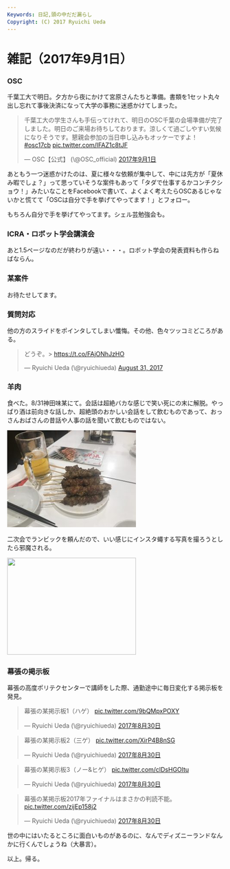 ```yaml
---
Keywords: 日記,頭の中だだ漏らし
Copyright: (C) 2017 Ryuichi Ueda
---
```


# 雑記（2017年9月1日）
<h3>OSC</h3>

千葉工大で明日。夕方から夜にかけて宮原さんたちと準備。書類を1セット丸々出し忘れて事後決済になって大学の事務に迷惑かけてしまった。

<blockquote class="twitter-tweet" data-lang="ja"><p lang="ja" dir="ltr">千葉工大の学生さんも手伝ってけれて、明日のOSC千葉の会場準備が完了しました。明日のご来場お待ちしております。涼しくて過ごしやすい気候になりそうです。懇親会参加の当日申し込みもオッケーですよ！ <a href="https://twitter.com/hashtag/osc17cb?src=hash">#osc17cb</a> <a href="https://t.co/IFAZ1c8tJF">pic.twitter.com/IFAZ1c8tJF</a></p>&mdash; OSC【公式】 (\@OSC_official) <a href="https://twitter.com/OSC_official/status/903557250018459648">2017年9月1日</a></blockquote>
<script async src="//platform.twitter.com/widgets.js" charset="utf-8"></script>

あともう一つ迷惑かけたのは、夏に様々な依頼が集中して、中には先方が「夏休み暇でしょ？」って思っていそうな案件もあって「タダで仕事するかコンチクショウ！」みたいなことをFacebookで書いて、よくよく考えたらOSCあるじゃないかと慌てて「OSCは自分で手を挙げてやってます！」とフォロー。

もちろん自分で手を挙げてやってます。シェル芸勉強会も。

<h3>ICRA・ロボット学会講演会</h3>

あと1.5ページなのだが終わりが遠い・・・。ロボット学会の発表資料も作らねばならん。

<h3>某案件</h3>

お待たせしてます。

<h3>質問対応</h3>

他の方のスライドをポインタしてしまい懺悔。その他、色々ツッコミどころがある。

<blockquote class="twitter-tweet" data-partner="tweetdeck"><p lang="ja" dir="ltr">どうぞ。&gt; <a href="https://t.co/FAjONhJzHO">https://t.co/FAjONhJzHO</a></p>&mdash; Ryuichi Ueda (\@ryuichiueda) <a href="https://twitter.com/ryuichiueda/status/903187977760677888">August 31, 2017</a></blockquote>
<script async src="//platform.twitter.com/widgets.js" charset="utf-8"></script>

<h3>羊肉</h3>

食べた。8/31神田味某にて。会話は超絶バカな感じで笑い死にの末に解脱。やっぱり酒は前向きな話しか、超絶頭のおかしい会話をして飲むものであって、おっさんおばさんの昔話や人事の話を聞いて飲むものではない。

<a href="IMG_8396.jpg"><img src="IMG_8396-300x225.jpg" alt="" width="300" height="225" class="aligncenter size-medium wp-image-10246" /></a>

二次会でランビックを頼んだので、いい感じにインスタ蠅する写真を撮ろうとしたら邪魔される。

<a href="b1b307f7fa65e1a9873da7d27f0d0813.jpeg"><img src="b1b307f7fa65e1a9873da7d27f0d0813-300x225.jpeg" alt="" width="300" height="225" class="aligncenter size-medium wp-image-10251" /></a>

<h3>幕張の掲示板</h3>

幕張の高度ポリテクセンターで講師をした際、通勤途中に毎日変化する掲示板を発見。

<blockquote class="twitter-tweet" data-lang="ja"><p lang="ja" dir="ltr">幕張の某掲示板1（ハゲ） <a href="https://t.co/9bQMpxPOXY">pic.twitter.com/9bQMpxPOXY</a></p>&mdash; Ryuichi Ueda (\@ryuichiueda) <a href="https://twitter.com/ryuichiueda/status/902736407776468992">2017年8月30日</a></blockquote>
<script async src="//platform.twitter.com/widgets.js" charset="utf-8"></script>

<blockquote class="twitter-tweet" data-lang="ja"><p lang="ja" dir="ltr">幕張の某掲示板2（三ゲ） <a href="https://t.co/XirP4B8nSG">pic.twitter.com/XirP4B8nSG</a></p>&mdash; Ryuichi Ueda (\@ryuichiueda) <a href="https://twitter.com/ryuichiueda/status/902736561510289408">2017年8月30日</a></blockquote>
<script async src="//platform.twitter.com/widgets.js" charset="utf-8"></script>

<blockquote class="twitter-tweet" data-lang="ja"><p lang="ja" dir="ltr">幕張の某掲示板3（ノー&amp;ヒゲ） <a href="https://t.co/clDsHGOltu">pic.twitter.com/clDsHGOltu</a></p>&mdash; Ryuichi Ueda (\@ryuichiueda) <a href="https://twitter.com/ryuichiueda/status/902736691718373377">2017年8月30日</a></blockquote>
<script async src="//platform.twitter.com/widgets.js" charset="utf-8"></script>

<blockquote class="twitter-tweet" data-lang="ja"><p lang="ja" dir="ltr">幕張の某掲示板2017年ファイナルはまさかの判読不能。 <a href="https://t.co/zijEp158j2">pic.twitter.com/zijEp158j2</a></p>&mdash; Ryuichi Ueda (\@ryuichiueda) <a href="https://twitter.com/ryuichiueda/status/902807989609836544">2017年8月30日</a></blockquote>
<script async src="//platform.twitter.com/widgets.js" charset="utf-8"></script>

世の中にはいたるところに面白いものがあるのに、なんでディズニーランドなんかに行くんでしょうね（大暴言）。


以上。帰る。
